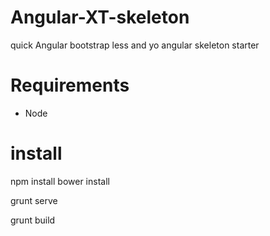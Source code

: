 Angular-XT-skeleton
===================

quick Angular bootstrap less and yo angular skeleton starter

Requirements 
===================

 * Node


install
===================

 npm install 
 bower install
 
 grunt serve
 
 grunt build
